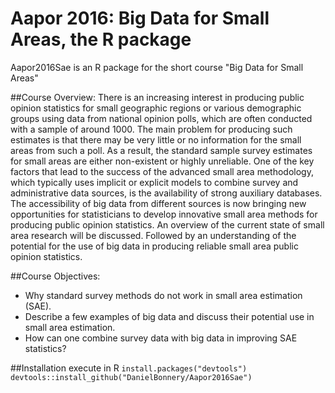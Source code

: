 # Aapor 2016: Big Data for Small Areas, the R package
Aapor2016Sae is an R package for the short course "Big Data for Small Areas"


##Course Overview:
There is an increasing interest in producing public opinion statistics for small geographic regions or various demographic groups using data from national opinion polls, which are often conducted with a sample of around 1000. The main problem for producing such estimates is that there may be very little or no information for the small areas from such a poll. As a result, the standard sample survey estimates for small areas are either non-existent or highly unreliable. One of the key factors that lead to the success of the advanced small area methodology, which typically uses implicit or explicit models to combine survey and administrative data sources, is the availability of strong auxiliary databases. The accessibility of big data from different sources is now bringing new opportunities for statisticians to develop innovative small area methods for producing public opinion statistics. An overview of the current state of small area research will be discussed. Followed by an understanding of the potential for the use of big data in producing reliable small area public opinion statistics.

##Course Objectives:
* Why standard survey methods do not work in small area estimation (SAE).
* Describe a few examples of big data and discuss their potential use in small area estimation.
* How can one combine survey data with big data in improving SAE statistics?

##Installation
execute in R
`install.packages("devtools")
devtools::install_github("DanielBonnery/Aapor2016Sae")`


